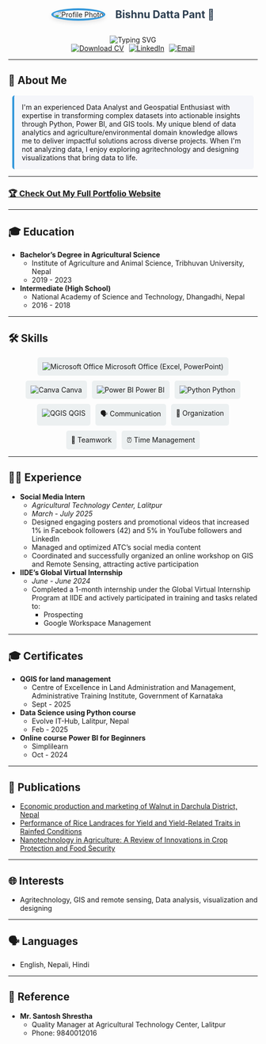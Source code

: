 <!-- Responsive profile section -->
<div style="display: flex; align-items: center; flex-wrap: wrap; justify-content: center; margin-bottom: 20px; text-align: center;">
  <img src="assets/profile.jpg" alt="Profile Photo" style="border-radius: 50%; border: 4px solid #3498db; box-shadow: 0 4px 8px rgba(0, 0, 0, 0.1); max-width: 150px; height: auto; margin: 10px;" />
  <h1 style="font-size: 1.5em; font-weight: bold; color: #2c3e50; margin: 10px;">Bishnu Datta Pant 👋</h1>
</div>

<div align="center" style="max-width: 90%; margin: 0 auto;">
  <!-- Customized typing text -->
  <img src="https://readme-typing-svg.herokuapp.com?font=Fira+Code&pause=1000&color=2E9EF7&center=true&vCenter=true&width=90vw&lines=Data+Analyst+%7C+Geospatial+Analyst;Transforming+Data+into+Actionable+Insights;Agricultural+Data+Expert;GIS+%26+Visualization+Enthusiast" alt="Typing SVG" style="max-width: 100%;" />
</div>

<!-- Updated links with personal information and Download CV -->
<p align="center" style="display: flex; flex-wrap: wrap; justify-content: center; gap: 10px; max-width: 90%; margin: 0 auto;">
  <a href="assets/BishnuDattaPant_CV.pdf" download><img src="https://img.shields.io/badge/Download%20CV-PDF-orange?style=for-the-badge&logo=adobe-acrobat" alt="Download CV" style="max-width: 120px;"></a>
  <a href="https://linkedin.com/in/contactbishnupant"><img src="https://img.shields.io/badge/LinkedIn-Connect-0077B5?style=for-the-badge&logo=linkedin" alt="LinkedIn" style="max-width: 120px;"></a>
  <a href="mailto:pantb813@gmail.com"><img src="https://img.shields.io/badge/Email-Contact-2ECC71?style=for-the-badge&logo=gmail" alt="Email" style="max-width: 120px;"></a>
</p>

---

## 🚀 About Me
<div style="background-color: #f5f6fa; padding: 15px; border-left: 4px solid #3498db; border-radius: 5px; max-width: 90%; margin: 0 auto;">
  I'm an experienced Data Analyst and Geospatial Enthusiast with expertise in transforming complex datasets into actionable insights through Python, Power BI, and GIS tools. My unique blend of data analytics and agriculture/environmental domain knowledge allows me to deliver impactful solutions across diverse projects. When I'm not analyzing data, I enjoy exploring agritechnology and designing visualizations that bring data to life.
</div>

---

### [🏆 Check Out My Full Portfolio Website](https://Bishnu324.github.io/)

---

## 🎓 Education
- **Bachelor’s Degree in Agricultural Science**  
  - Institute of Agriculture and Animal Science, Tribhuvan University, Nepal  
  - 2019 - 2023
- **Intermediate (High School)**  
  - National Academy of Science and Technology, Dhangadhi, Nepal  
  - 2016 - 2018

---

## 🛠️ Skills
<div style="display: flex; flex-wrap: wrap; gap: 10px; justify-content: center; max-width: 90%; margin: 0 auto;">
  <div style="background-color: #ecf0f1; padding: 10px; border-radius: 5px; max-width: 100%;">
    <img src="https://img.shields.io/badge/Microsoft%20Office-Expert-217346?style=flat-square&logo=microsoft-office" alt="Microsoft Office"> Microsoft Office (Excel, PowerPoint)
  </div>
  <div style="background-color: #ecf0f1; padding: 10px; border-radius: 5px; max-width: 100%;">
    <img src="https://img.shields.io/badge/Canva-Intermediate-00C4B4?style=flat-square&logo=canva" alt="Canva"> Canva
  </div>
  <div style="background-color: #ecf0f1; padding: 10px; border-radius: 5px; max-width: 100%;">
    <img src="https://img.shields.io/badge/Power%20BI-Expert-F2C811?style=flat-square&logo=powerbi" alt="Power BI"> Power BI
  </div>
  <div style="background-color: #ecf0f1; padding: 10px; border-radius: 5px; max-width: 100%;">
    <img src="https://img.shields.io/badge/Python-Intermediate-3776AB?style=flat-square&logo=python" alt="Python"> Python
  </div>
  <div style="background-color: #ecf0f1; padding: 10px; border-radius: 5px; max-width: 100%;">
    <img src="https://img.shields.io/badge/QGIS-Intermediate-589636?style=flat-square" alt="QGIS"> QGIS
  </div>
  <div style="background-color: #ecf0f1; padding: 10px; border-radius: 5px; max-width: 100%;">
    🗣️ Communication
  </div>
  <div style="background-color: #ecf0f1; padding: 10px; border-radius: 5px; max-width: 100%;">
    📅 Organization
  </div>
  <div style="background-color: #ecf0f1; padding: 10px; border-radius: 5px; max-width: 100%;">
    🤝 Teamwork
  </div>
  <div style="background-color: #ecf0f1; padding: 10px; border-radius: 5px; max-width: 100%;">
    ⏰ Time Management
  </div>
</div>

---

## 👨‍💼 Experience
- **Social Media Intern**  
  - *Agricultural Technology Center, Lalitpur*  
  - *March - July 2025*  
  - Designed engaging posters and promotional videos that increased 1% in Facebook followers (42) and 5% in YouTube followers and LinkedIn  
  - Managed and optimized ATC’s social media content  
  - Coordinated and successfully organized an online workshop on GIS and Remote Sensing, attracting active participation
- **IIDE’s Global Virtual Internship**  
  - *June - June 2024*  
  - Completed a 1-month internship under the Global Virtual Internship Program at IIDE and actively participated in training and tasks related to:  
    - Prospecting  
    - Google Workspace Management

---

## 🎓 Certificates
- **QGIS for land management**  
  - Centre of Excellence in Land Administration and Management, Administrative Training Institute, Government of Karnataka  
  - Sept - 2025
- **Data Science using Python course**  
  - Evolve IT-Hub, Lalitpur, Nepal  
  - Feb - 2025
- **Online course Power BI for Beginners**  
  - Simplilearn  
  - Oct - 2024

---

## 📝 Publications
- [Economic production and marketing of Walnut in Darchula District, Nepal](https://doi.org/10.1000/xyz123)
- [Performance of Rice Landraces for Yield and Yield-Related Traits in Rainfed Conditions](https://doi.org/10.1000/abc456)
- [Nanotechnology in Agriculture: A Review of Innovations in Crop Protection and Food Security](https://doi.org/10.1000/def789)

---

## 🌐 Interests
- Agritechnology, GIS and remote sensing, Data analysis, visualization and designing

---

## 🗣️ Languages
- English, Nepali, Hindi

---

## 🔗 Reference
- **Mr. Santosh Shrestha**  
  - Quality Manager at Agricultural Technology Center, Lalitpur  
  - Phone: 9840012016
